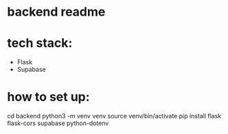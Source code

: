 # backend readme

# tech stack:

- Flask
- Supabase

# how to set up:

cd backend
python3 -m venv venv
source venv/bin/activate
pip install flask flask-cors supabase python-dotenv
